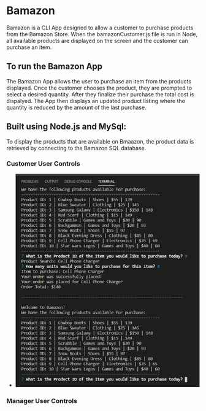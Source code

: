 # Bamazon

Bamazon is a CLI App designed to allow a customer to purchase products from the Bamazon Store. When the bamazonCustomer.js file is run in Node, all available products are displayed on the screen and the customer can purchase an item.

## To run the Bamazon App

The Bamazon App allows the user to purchase an item from the products displayed. Once the customer chooses the product, they are prompted to select a desired quantity. After they finalize their purchase the total cost is dispalyed. The App then displays an updated product listing where the quantity is reduced by the amount of the last purchase.

## Built using Node.js and MySql:

To display the products that are available on Bmaazon, the product data is retrieved by connecting to the Bamazon SQL database.  

### Customer User Controls   

   * ![alt Customer Screenshot](screenshots/BamazonCustomer_screenshot.png)  

### Manager User Controls  


